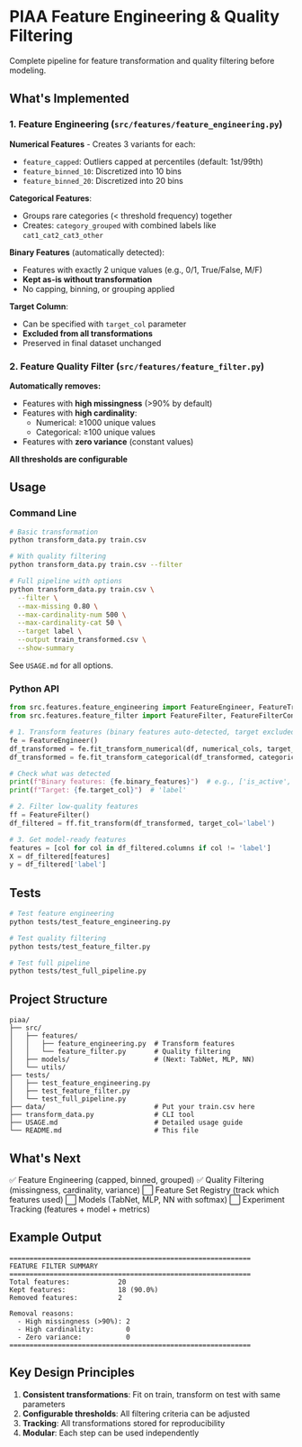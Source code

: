 # PIAA Feature Engineering & Quality Filtering

Complete pipeline for feature transformation and quality filtering before modeling.

## What's Implemented

### 1. Feature Engineering (`src/features/feature_engineering.py`)

**Numerical Features** - Creates 3 variants for each:
- `feature_capped`: Outliers capped at percentiles (default: 1st/99th)
- `feature_binned_10`: Discretized into 10 bins
- `feature_binned_20`: Discretized into 20 bins

**Categorical Features**:
- Groups rare categories (< threshold frequency) together
- Creates: `category_grouped` with combined labels like `cat1_cat2_cat3_other`

**Binary Features** (automatically detected):
- Features with exactly 2 unique values (e.g., 0/1, True/False, M/F)
- **Kept as-is without transformation**
- No capping, binning, or grouping applied

**Target Column**:
- Can be specified with `target_col` parameter
- **Excluded from all transformations**
- Preserved in final dataset unchanged

### 2. Feature Quality Filter (`src/features/feature_filter.py`)

**Automatically removes:**
- Features with **high missingness** (>90% by default)
- Features with **high cardinality**:
  - Numerical: ≥1000 unique values
  - Categorical: ≥100 unique values
- Features with **zero variance** (constant values)

**All thresholds are configurable**

## Usage

### Command Line

```bash
# Basic transformation
python transform_data.py train.csv

# With quality filtering
python transform_data.py train.csv --filter

# Full pipeline with options
python transform_data.py train.csv \
  --filter \
  --max-missing 0.80 \
  --max-cardinality-num 500 \
  --max-cardinality-cat 50 \
  --target label \
  --output train_transformed.csv \
  --show-summary
```

See `USAGE.md` for all options.

### Python API

```python
from src.features.feature_engineering import FeatureEngineer, FeatureTransformConfig
from src.features.feature_filter import FeatureFilter, FeatureFilterConfig

# 1. Transform features (binary features auto-detected, target excluded)
fe = FeatureEngineer()
df_transformed = fe.fit_transform_numerical(df, numerical_cols, target_col='label')
df_transformed = fe.fit_transform_categorical(df_transformed, categorical_cols, target_col='label')

# Check what was detected
print(f"Binary features: {fe.binary_features}")  # e.g., ['is_active', 'has_loan']
print(f"Target: {fe.target_col}")  # 'label'

# 2. Filter low-quality features
ff = FeatureFilter()
df_filtered = ff.fit_transform(df_transformed, target_col='label')

# 3. Get model-ready features
features = [col for col in df_filtered.columns if col != 'label']
X = df_filtered[features]
y = df_filtered['label']
```

## Tests

```bash
# Test feature engineering
python tests/test_feature_engineering.py

# Test quality filtering
python tests/test_feature_filter.py

# Test full pipeline
python tests/test_full_pipeline.py
```

## Project Structure

```
piaa/
├── src/
│   ├── features/
│   │   ├── feature_engineering.py  # Transform features
│   │   └── feature_filter.py       # Quality filtering
│   ├── models/                     # (Next: TabNet, MLP, NN)
│   └── utils/
├── tests/
│   ├── test_feature_engineering.py
│   ├── test_feature_filter.py
│   └── test_full_pipeline.py
├── data/                           # Put your train.csv here
├── transform_data.py               # CLI tool
├── USAGE.md                        # Detailed usage guide
└── README.md                       # This file
```

## What's Next

✅ Feature Engineering (capped, binned, grouped)
✅ Quality Filtering (missingness, cardinality, variance)
⬜ Feature Set Registry (track which features used)
⬜ Models (TabNet, MLP, NN with softmax)
⬜ Experiment Tracking (features + model + metrics)

## Example Output

```
============================================================
FEATURE FILTER SUMMARY
============================================================
Total features:            20
Kept features:             18 (90.0%)
Removed features:          2

Removal reasons:
  - High missingness (>90%): 2
  - High cardinality:        0
  - Zero variance:           0
============================================================
```

## Key Design Principles

1. **Consistent transformations**: Fit on train, transform on test with same parameters
2. **Configurable thresholds**: All filtering criteria can be adjusted
3. **Tracking**: All transformations stored for reproducibility
4. **Modular**: Each step can be used independently
